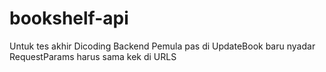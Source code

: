 # bookshelf-api
Untuk tes akhir Dicoding Backend Pemula
pas di UpdateBook baru nyadar RequestParams harus sama kek di URLS
